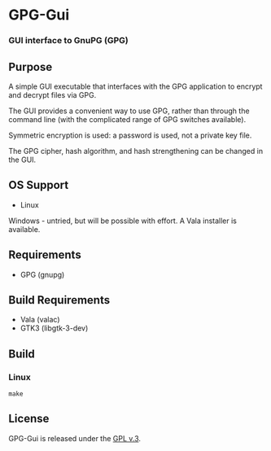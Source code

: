 
# GPG-Gui

### GUI interface to GnuPG (GPG)


## Purpose

A simple GUI executable that interfaces with the GPG application to encrypt and decrypt files via GPG.

The GUI provides a convenient way to use GPG, rather than through the command line (with the complicated range of GPG switches available).

Symmetric encryption is used: a password is used, not a private key file.

The GPG cipher, hash algorithm, and hash strengthening can be changed in the GUI.


## OS Support

+ Linux

Windows - untried, but will be possible with effort. A Vala installer is available.


## Requirements

+ GPG (gnupg)


## Build Requirements

+ Vala (valac)
+ GTK3 (libgtk-3-dev)


## Build

### Linux

    make


## License

GPG-Gui is released under the [GPL v.3](https://www.gnu.org/licenses/gpl-3.0.html).
